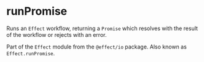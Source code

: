 # runPromise

Runs an `Effect` workflow, returning a `Promise` which resolves with the
result of the workflow or rejects with an error.

Part of the `Effect` module from the `@effect/io` package. Also known as `Effect.runPromise`.
